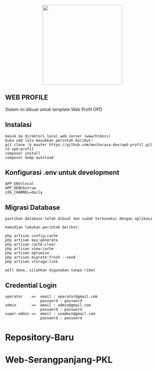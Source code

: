 <p align="center"><img src="https://user-images.githubusercontent.com/53842787/106160108-0f176400-61b8-11eb-9f3a-dfdb0e47ab09.png" width="260"></p>

## WEB PROFILE
Sistem ini dibuat untuk template Web Profil OPD

## Instalasi
    masuk ke direktori local web server (www/htdocs)
    buka cmd lalu masukkan perintah berikut:
    git clone -b master https://github.com/mocharasa-dev/opd-profil.git
    cd opd-profil
    composer install
    composer dump-autoload

## Konfigurasi .env untuk development
    APP_ENV=local
    APP_DEBUG=true
    LOG_CHANNEL=daily

## Migrasi Database
    pastikan database telah dibuat dan sudah terkoneksi dengan aplikasi

    kemudian lakukan perintah berikut:

    php artisan config:cache
    php artisan key:generate
    php artisan cache:clear
    php artisan view:cache
    php artisan optimize
    php artisan migrate:fresh --seed
    php artisan storage:link

    well done, silahkan digunakan tanpa ribet

## Credential Login
    operator    =>  email : operator@gmail.com
                    password : password
    admin       =>  email : admin@gmail.com
                    password : password
    super-admin =>  email : suadmin@gmail.com
                    password : password
# Repository-Baru
# Web-Serangpanjang-PKL

